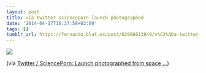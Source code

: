 ```yaml
---
layout: post
title: vía twitter scienceporn launch photographed
date: '2014-04-17T16:37:58+02:00'
tags: []
tumblr_url: https://fernando.blat.es/post/82996613849/v%C3%ADa-twitter-scienceporn-launch-photographed
---
```

 ![](/tumblr_files/tumblr_n46jbbdy2f1qz4y16o1_540.jpg)  

(vía [Twitter / SciencePorn: Launch photographed from space …](https://twitter.com/SciencePorn/status/456237035301638144))
